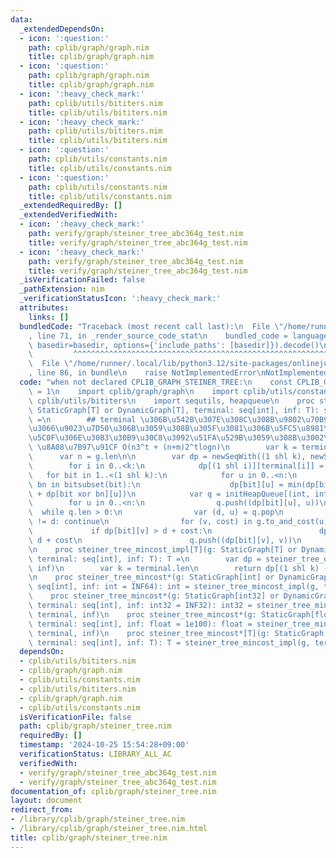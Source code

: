 ```yaml
---
data:
  _extendedDependsOn:
  - icon: ':question:'
    path: cplib/graph/graph.nim
    title: cplib/graph/graph.nim
  - icon: ':question:'
    path: cplib/graph/graph.nim
    title: cplib/graph/graph.nim
  - icon: ':heavy_check_mark:'
    path: cplib/utils/bititers.nim
    title: cplib/utils/bititers.nim
  - icon: ':heavy_check_mark:'
    path: cplib/utils/bititers.nim
    title: cplib/utils/bititers.nim
  - icon: ':question:'
    path: cplib/utils/constants.nim
    title: cplib/utils/constants.nim
  - icon: ':question:'
    path: cplib/utils/constants.nim
    title: cplib/utils/constants.nim
  _extendedRequiredBy: []
  _extendedVerifiedWith:
  - icon: ':heavy_check_mark:'
    path: verify/graph/steiner_tree_abc364g_test.nim
    title: verify/graph/steiner_tree_abc364g_test.nim
  - icon: ':heavy_check_mark:'
    path: verify/graph/steiner_tree_abc364g_test.nim
    title: verify/graph/steiner_tree_abc364g_test.nim
  _isVerificationFailed: false
  _pathExtension: nim
  _verificationStatusIcon: ':heavy_check_mark:'
  attributes:
    links: []
  bundledCode: "Traceback (most recent call last):\n  File \"/home/runner/.local/lib/python3.12/site-packages/onlinejudge_verify/documentation/build.py\"\
    , line 71, in _render_source_code_stat\n    bundled_code = language.bundle(stat.path,\
    \ basedir=basedir, options={'include_paths': [basedir]}).decode()\n          \
    \         ^^^^^^^^^^^^^^^^^^^^^^^^^^^^^^^^^^^^^^^^^^^^^^^^^^^^^^^^^^^^^^^^^^^^^^^^^^^^^^^^^\n\
    \  File \"/home/runner/.local/lib/python3.12/site-packages/onlinejudge_verify/languages/nim.py\"\
    , line 86, in bundle\n    raise NotImplementedError\nNotImplementedError\n"
  code: "when not declared CPLIB_GRAPH_STEINER_TREE:\n    const CPLIB_GRAPH_RESTORE_STEINER_TREE*\
    \ = 1\n    import cplib/graph/graph\n    import cplib/utils/constants\n    import\
    \ cplib/utils/bititers\n    import sequtils, heapqueue\n    proc steiner_tree_dp*[T](g:\
    \ StaticGraph[T] or DynamicGraph[T], terminal: seq[int], inf: T): seq[seq[T]]\
    \ =\n        ## terminal \u306B\u542B\u307E\u308C\u308B\u9802\u70B9\u3092\u5168\
    \u3066\u9023\u7D50\u306B\u3059\u308B\u305F\u3081\u306B\u5FC5\u8981\u306A\u6700\
    \u5C0F\u306E\u30B3\u30B9\u30C8\u3092\u51FA\u529B\u3059\u308B\u3002\n        ##\
    \ \u8A08\u7B97\u91CF O(n3^t + (n+m)2^tlogn)\n        var k = terminal.len\n  \
    \      var n = g.len\n\n        var dp = newSeqWith((1 shl k), newSeqWith(n, inf))\n\
    \        for i in 0..<k:\n            dp[(1 shl i)][terminal[i]] = 0\n\n     \
    \   for bit in 1..<(1 shl k):\n            for u in 0..<n:\n                for\
    \ bn in bitsubset(bit):\n                    dp[bit][u] = min(dp[bit][u], dp[bn][u]\
    \ + dp[bit xor bn][u])\n            var q = initHeapQueue[(int, int)]()\n    \
    \        for u in 0..<n:\n                q.push((dp[bit][u], u))\n          \
    \  while q.len > 0:\n                var (d, u) = q.pop\n                if dp[bit][u]\
    \ != d: continue\n                for (v, cost) in g.to_and_cost(u):\n       \
    \             if dp[bit][v] > d + cost:\n                        dp[bit][v] =\
    \ d + cost\n                        q.push((dp[bit][v], v))\n        return dp\n\
    \n    proc steiner_tree_mincost_impl[T](g: StaticGraph[T] or DynamicGraph[T],\
    \ terminal: seq[int], inf: T): T =\n        var dp = steiner_tree_dp(g, terminal,\
    \ inf)\n        var k = terminal.len\n        return dp[(1 shl k) - 1][terminal[0]]\n\
    \n    proc steiner_tree_mincost*(g: StaticGraph[int] or DynamicGraph[int], terminal:\
    \ seq[int], inf: int = INF64): int = steiner_tree_mincost_impl(g, terminal, inf)\n\
    \    proc steiner_tree_mincost*(g: StaticGraph[int32] or DynamicGraph[int32],\
    \ terminal: seq[int], inf: int32 = INF32): int32 = steiner_tree_mincost_impl(g,\
    \ terminal, inf)\n    proc steiner_tree_mincost*(g: StaticGraph[float] or DynamicGraph[float],\
    \ terminal: seq[int], inf: float = 1e100): float = steiner_tree_mincost_impl(g,\
    \ terminal, inf)\n    proc steiner_tree_mincost*[T](g: StaticGraph[T] or DynamicGraph[T],\
    \ terminal: seq[int], inf: T): T = steiner_tree_mincost_impl(g, terminal, inf)\n"
  dependsOn:
  - cplib/utils/bititers.nim
  - cplib/graph/graph.nim
  - cplib/utils/constants.nim
  - cplib/utils/bititers.nim
  - cplib/graph/graph.nim
  - cplib/utils/constants.nim
  isVerificationFile: false
  path: cplib/graph/steiner_tree.nim
  requiredBy: []
  timestamp: '2024-10-25 15:54:28+09:00'
  verificationStatus: LIBRARY_ALL_AC
  verifiedWith:
  - verify/graph/steiner_tree_abc364g_test.nim
  - verify/graph/steiner_tree_abc364g_test.nim
documentation_of: cplib/graph/steiner_tree.nim
layout: document
redirect_from:
- /library/cplib/graph/steiner_tree.nim
- /library/cplib/graph/steiner_tree.nim.html
title: cplib/graph/steiner_tree.nim
---
```

